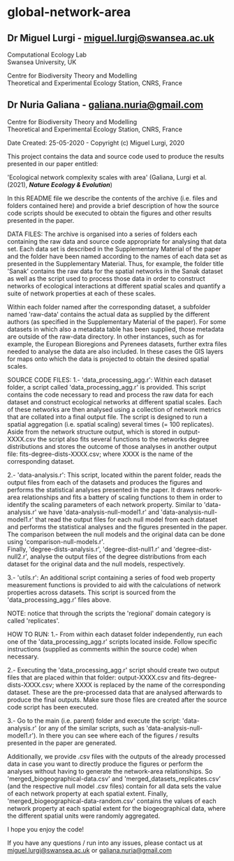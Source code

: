 # global-network-area

## Dr Miguel Lurgi - miguel.lurgi@swansea.ac.uk
Computational Ecology Lab  
Swansea University, UK  

Centre for Biodiversity Theory and Modelling  
Theoretical and Experimental Ecology Station, CNRS, France

## Dr Nuria Galiana - galiana.nuria@gmail.com
Centre for Biodiversity Theory and Modelling  
Theoretical and Experimental Ecology Station, CNRS, France

Date Created: 25-05-2020 - Copyright (c) Miguel Lurgi, 2020

This project contains the data and source code used to produce the results
presented in our paper entitled:

'Ecological network complexity scales with area' (Galiana, Lurgi et al. (2021), ***Nature Ecology & Evolution***)

In this README file we describe the contents of the archive (i.e. files and folders contained here) 
and provide a brief description of how the source code scripts should be executed to obtain the figures
and other results presented in the paper.

DATA FILES:
The archive is organised into a series of folders each containing the raw data and source code appropriate
for analysing that data set. Each data set is described in the Supplementary Material of the paper and the 
folder have been named according to the names of each data set as presented in the Supplementary Material.
Thus, for example, the folder title 'Sanak' contains the raw data for the spatial networks in the Sanak
dataset as well as the script used to process those data in order to construct networks of ecological
interactions at different spatial scales and quantify a suite of network properties at each of these scales.

Within each folder named after the corresponding dataset, a subfolder named 'raw-data' contains the actual
data as supplied by the different authors (as specified in the Supplementary Material of the paper). For
some datasets in which also a metadata table has been supplied, those metadata are outside of the raw-data
directory. In other instances, such as for example, the European Bioregions and Pyrenees datasets, further extra
files needed to analyse the data are also included. In these cases the GIS layers for maps onto which the
data is projected to obtain the desired spatial scales.

SOURCE CODE FILES:
1.- 'data_processing_agg.r': Within each dataset folder, a script called 'data_processing_agg.r' is provided. 
This script contains the code necessary to read and process the raw data for each dataset and construct 
ecological networks at different spatial scales. 
Each of these networks are then analysed using a collection of network metrics that are collated
into a final output file. The script is designed to run a spatial aggregation (i.e. spatial scaling) several
times (= 100 replicates). Aside from the network structure output, which is stored in output-XXXX.csv the 
script also fits several functions to the networks degree distributions and stores the outcome of those 
analyses in another output file: fits-degree-dists-XXXX.csv; where XXXX is the name of the corresponding dataset.

2.- 'data-analysis.r': This script, located within the parent folder, reads the output files from each of the 
datasets and produces the figures and performs the statistical analyses presented in the paper. It draws network-area
relationships and fits a battery of scaling functions to them in order to identify the scaling parameters
of each network property. Similar to 'data-analysis.r' we have 'data-analysis-null-model1.r' and 'data-analysis-null-model1.r' 
that read the output files for each null model from each dataset and performs the statistical analyses and the figures 
presented in the paper. The comparison between the null models and the original data can be done using 'comparison-null-models.r'.  
Finally, 'degree-dists-analysis.r', 'degree-dist-null1.r' and 'degree-dist-null2.r', analyse the output files of the degree distributions from each dataset for the original data and the null models, respectively.

3.- 'utils.r': An additional script containing a series of food web property measurement functions is provided
to aid with the calculations of network properties across datasets. This script is sourced from the 
'data_processing_agg.r' files above.

NOTE: notice that through the scripts the 'regional' domain category is called 'replicates'. 


HOW TO RUN:
1.- From within each dataset folder independently, run each one of the 'data_processing_agg.r' scripts 
located inside. Follow specific instructions (supplied as comments within the source code) when necessary.

2.- Executing the 'data_processing_agg.r' script should create two output files that are placed within that
folder: output-XXXX.csv and fits-degree-dists-XXXX.csv; where XXXX is replaced by the name of the 
corresponding dataset. These are the pre-processed data that are analysed afterwards to produce the final 
outputs. Make sure those files are created after the source code script has been executed.

3.- Go to the main (i.e. parent) folder and execute the script: 'data-analysis.r' (or any of the similar scripts, such as 
'data-analysis-null-model1.r'). In there you can see where each of the figures / results presented in the paper are generated.


Additionally, we provide .csv files with the outputs of the already processed data in case you want to directly produce 
the figures or perform the analyses without having to generate the network-area relationships. So 'merged_biogeographical-data.csv' 
and 'merged_datasets_replicates.csv' (and the respective null model .csv files) contain for all data sets the value of each network property at each spatial extent. Finally, 'merged_biogeographical-data-random.csv' contains the values of each network property at each spatial extent for the biogeographical data, where the different spatial units were randomly aggregated.   

I hope you enjoy the code!

If you have any questions / run into any issues, please contact us at miguel.lurgi@swansea.ac.uk or galiana.nuria@gmail.com







